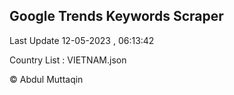 

## Google Trends Keywords Scraper 
 
Last Update 12-05-2023 , 06:13:42

Country List :
VIETNAM.json



© Abdul Muttaqin 
